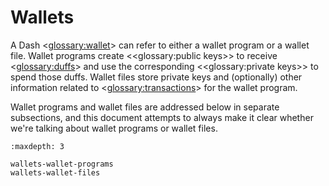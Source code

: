 # Wallets

A Dash <<glossary:wallet>> can refer to either a wallet program or a wallet file. Wallet programs create <<glossary:public keys>> to receive <<glossary:duffs>> and use the corresponding <<glossary:private keys>> to spend those duffs. Wallet files store private keys and (optionally) other information related to <<glossary:transactions>> for the wallet program.

Wallet programs and wallet files are addressed below in separate subsections, and this document attempts to always make it clear whether we're talking about wallet programs or wallet files.

```{toctree}
:maxdepth: 3

wallets-wallet-programs
wallets-wallet-files
```
